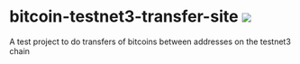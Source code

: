 # bitcoin-testnet3-transfer-site ![](https://travis-ci.org/Harris-Miller/bitcoin-testnet3-transfer-site.svg?branch=master)

A test project to do transfers of bitcoins between addresses on the testnet3 chain
